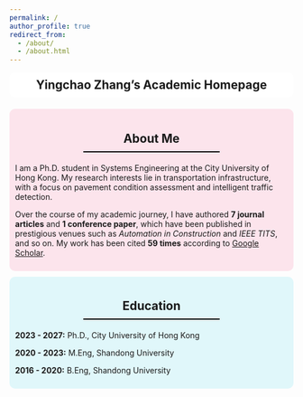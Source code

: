 ```yaml
---
permalink: /
author_profile: true
redirect_from: 
  - /about/
  - /about.html
---
```


<style>
    .header {
        background-color: white;
        padding: 10px; /* 调整标题栏的高度 */
        border-radius: 10px;
        margin-bottom: 20px;
        text-align: center;
        font-size: 1.5em;
        font-weight: bold;
    }
    .section {
        padding: 10px;
        border-radius: 10px;
        margin-bottom: 10px;
    }
    .section:nth-child(odd) {
        background-color: #e0f7fa;
    }
    .section:nth-child(even) {
        background-color: #fce4ec;
    }
    .section h2 {
        text-align: center;
        position: relative;
        padding-bottom: 5px; /* 调整标题下方的间距 */
        margin-bottom: 10px;
    }
    .section h2::after {
        content: "";
        display: block;
        width: 50%;
        height: 2px;
        background-color: black;
        margin: 0 auto;
        margin-top: 10px; /* 调整线条与标题之间的间距 */
    }
</style>

<div class="header">
    Yingchao Zhang’s Academic Homepage
</div>

<div class="section">
    <h2>About Me</h2>
    <p>I am a Ph.D. student in Systems Engineering at the City University of Hong Kong. My research interests lie in transportation infrastructure, with a focus on pavement condition assessment and intelligent traffic detection.</p>
    <p>Over the course of my academic journey, I have authored <strong>7 journal articles</strong> and <strong>1 conference paper</strong>, which have been published in prestigious venues such as <em>Automation in Construction</em> and <em>IEEE TITS</em>, and so on. My work has been cited <strong>59 times</strong> according to <a href="https://scholar.google.com">Google Scholar</a>.</p>
</div>

<div class="section">
    <h2>Education</h2>
    <p><strong>2023 - 2027:</strong> Ph.D., City University of Hong Kong</p>
    <p><strong>2020 - 2023:</strong> M.Eng, Shandong University</p>
    <p><strong>2016 - 2020:</strong> B.Eng, Shandong University</p>
</div>

